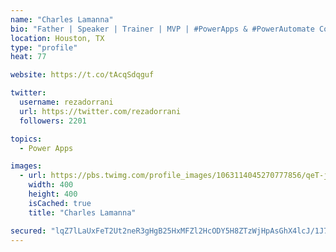 ```yaml
---
name: "Charles Lamanna"
bio: "Father | Speaker | Trainer | MVP | #PowerApps & #PowerAutomate Community Super User | YouTuber Right-pointing triangle http://youtube.com/c/rezadorrani | Learn - Share - Clockwise rightwards and leftwards open circle arrows"
location: Houston, TX
type: "profile"
heat: 77

website: https://t.co/tAcqSdqguf

twitter:
  username: rezadorrani
  url: https://twitter.com/rezadorrani
  followers: 2201

topics:
  - Power Apps

images:
  - url: https://pbs.twimg.com/profile_images/1063114045270777856/qeT-jpWr_400x400.jpg
    width: 400
    height: 400
    isCached: true
    title: "Charles Lamanna"

secured: "lqZ7lLaUxFeT2Ut2neR3gHgB25HxMFZl2HcODY5H8ZTzWjHpAsGhX4lcJ/1J77+NRxzbKNhLJHt8Jl+g6rluo7BmdXQZVGzYVpE9KRJOTZ1k2KEONuW8C+2zWClKUK4HzwTndirky5Ey1D01vlrBc/0ITN84jbCoxvfSQ4+IIUF6UP3wVhDgYpJIqfeR1F8sJGoqw8oa4OsJotSt+r2cHl59yE81Zz8GYGajP5oeKXN02W0nzeKAqWrDkvp+/B6SAQuZBWvSJ+mgs4/sRDo1NFEPmM1w8UU8Ker/OKSGSE3JqXpa0EGp09mqIEhnnO2YZfEHW5F/2oiFhtbx1A7SDbMd6bG+sa7t0i2WkHZ0nvP8QNz9N7ERqYh7aOjdhqfKlh3FK9VB8aF38VvQ3x6yLwltQUR2tZaxjBNCSq47LG4=;qIN/3zLmJ9EG5LfF8OW/gA=="
---
```


